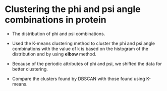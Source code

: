 # Clustering the  phi and psi angle combinations in protein

* The distribution of phi and psi combinations.


* Used the K-means clustering method to cluster the phi and psi angle combinations with the value of k is based on the histogram of the distribution and by using **elbow** method. 


* Because of the periodic attributes of phi and psi, we shifted the data for better clustering.

* Compare the clusters found by DBSCAN with those found using K-means.
